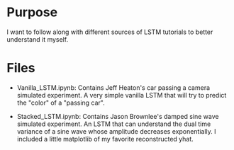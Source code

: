 # Purpose
I want to follow along with different sources of LSTM tutorials to better understand it myself.


# Files
* Vanilla_LSTM.ipynb: Contains Jeff Heaton's car passing a camera simulated experiment. 
A very simple vanilla LSTM that will try to predict the "color" of a "passing car".

* Stacked_LSTM.ipynb: Contains Jason Brownlee's damped sine wave simulated experiment.
An LSTM that can understand the dual time variance of a sine wave whose amplitude decreases exponentially.
I included a little matplotlib of my favorite reconstructed yhat.